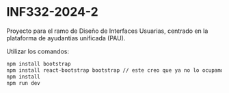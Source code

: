 # INF332-2024-2
Proyecto para el ramo de Diseño de Interfaces Usuarias, centrado en la plataforma de ayudantias unificada (PAU).

Utilizar los comandos:
```bash
npm install bootstrap
npm install react-bootstrap bootstrap // este creo que ya no lo ocupamos
npm install
npm run dev
